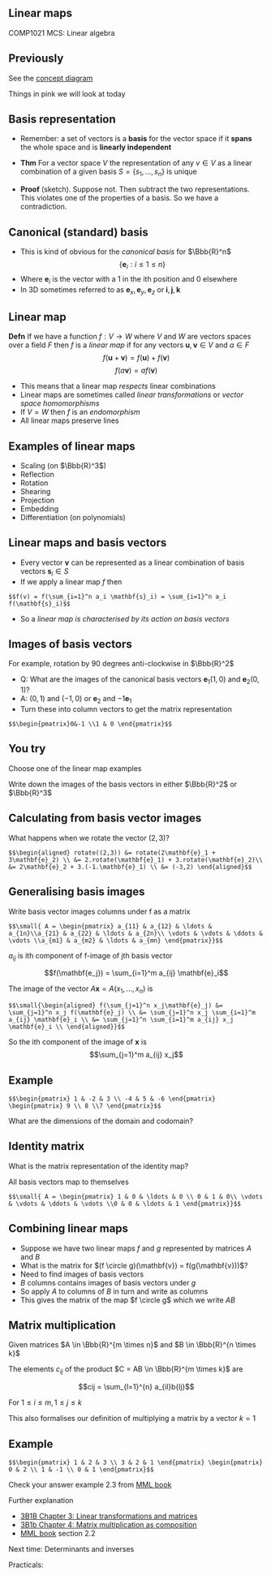 <!-- .slide: data-background="#6A246D" -->

## Linear maps

COMP1021 MCS: Linear algebra


## Previously

See the [concept diagram](https://github.com/stevenaeola/linalg_lectures/blob/44dd15b4543fafc16fcbbd24464df16e6ac17e80/concepts.mmd)

Things in pink we will look at today

<!-- .slide: class="fragmented-lists" -->

## Basis representation

- Remember: a set of vectors is a __basis__ for the vector space if it __spans__ the whole space and is __linearly independent__

- __Thm__ For a vector space $V$ the representation of any $v \in V$ as a linear combination of a given basis $S = \lbrace s_1,\ldots,s_n \rbrace$ is unique
- __Proof__ (sketch). Suppose not. Then subtract the two representations. This violates one of the properties of a basis. So we have a contradiction.


## Canonical (standard) basis

- This is kind of obvious for the _canonical basis_ for $\Bbb{R}^n$ 
$$\lbrace \mathbf{e}_i: i \leq 1 \leq n \rbrace$$
- Where $\mathbf{e}_i$ is the vector with a 1 in the ith position and 0 elsewhere
- In 3D sometimes referred to as $\mathbf{e}_x,\mathbf{e}_y,\mathbf{e}_z$ or $\mathbf{i},\mathbf{j},\mathbf{k}$




<!-- .slide: class="fragmented-lists" -->

## Linear map

__Defn__ If we have a function $f:V \rightarrow W$ where $V$ and $W$ are vectors spaces over a field $F$ then $f$ is a _linear map_ if for any vectors $\mathbf{u}, \mathbf{v} \in V$ and $a \in F$
$$f(\mathbf{u} + \mathbf{v}) = f(\mathbf{u}) + f(\mathbf{v})$$
$$f(a \mathbf{v}) = a f(\mathbf{v}) $$


- This means that a linear map _respects_ linear combinations
- Linear maps are sometimes called _linear transformations_ or _vector space homomorphisms_
- If $V=W$ then $f$ is an _endomorphism_
- All linear maps preserve lines


<!-- .slide: class="fragmented-lists" -->

## Examples of linear maps

- Scaling (on $\Bbb{R}^3$)
- Reflection
- Rotation
- Shearing 
- Projection
- Embedding
- Differentiation (on polynomials)


## Linear maps and basis vectors

- Every vector $\mathbf{v}$ can be represented as a linear combination of basis vectors $\mathbf{s}_i \in S$
- If we apply a linear map $f$ then

`$$f(v) = f(\sum_{i=1}^n a_i \mathbf{s}_i) = \sum_{i=1}^n a_i f(\mathbf{s}_i)$$`

- So a _linear map is characterised by its action on basis vectors_


<!-- .slide: class="fragmented-lists" -->

## Images of basis vectors

For example, rotation by 90 degrees anti-clockwise in $\Bbb{R}^2$
- Q: What are the images of the canonical basis vectors $\mathbf{e}_1 (1,0)$ and $\mathbf{e}_2 (0,1)$?
- A: $(0,1)$ and $(-1,0)$ or $\mathbf{e}_2$ and $-1\mathbf{e}_1$
- Turn these into column vectors to get the  matrix representation

`$$\begin{pmatrix}0&-1 \\1 & 0 \end{pmatrix}$$`


## You try

Choose one of the linear map examples

Write down the images of the basis vectors in either $\Bbb{R}^2$ or $\Bbb{R}^3$


## Calculating from basis vector images

What happens when we rotate the vector $(2,3)$?

`$$\begin{aligned} rotate((2,3)) &= rotate(2\mathbf{e}_1 + 3\mathbf{e}_2) \\
&= 2.rotate(\mathbf{e}_1) + 3.rotate(\mathbf{e}_2)\\
&= 2\mathbf{e}_2 + 3.(-1.\mathbf{e}_1) \\
&= (-3,2)
\end{aligned}$$`


## Generalising basis images

Write basis vector images columns under f as a matrix

`$$\small{ A = \begin{pmatrix} a_{11} & a_{12} & \ldots & a_{1n}\\a_{21} & a_{22} & \ldots & a_{2n}\\
\vdots & \vdots & \ddots & \vdots \\a_{m1} & a_{m2} & \ldots & a_{mn}
\end{pmatrix}}$$`

$a_{ij}$ is ith component of f-image of jth basis vector

$$f(\mathbf{e_j}) = \sum_{i=1}^m a_{ij} \mathbf{e}_i$$


The image of the vector $A\mathbf{x} = A(x_1,\ldots,x_n)$ is

`$$\small{\begin{aligned}
f(\sum_{j=1}^n x_j\mathbf{e}_j) &= \sum_{j=1}^n x_j f(\mathbf{e}_j) \\
&= \sum_{j=1}^n x_j \sum_{i=1}^m a_{ij} \mathbf{e}_i \\
&= \sum_{j=1}^n \sum_{i=1}^m a_{ij} x_j \mathbf{e}_i \\
\end{aligned}}$$`

So the ith component of the image of $\mathbf{x}$ is $$\sum_{j=1}^m a_{ij} x_j$$


## Example

`$$\begin{pmatrix} 1 & -2 & 3 \\ -4 & 5 & -6 \end{pmatrix}
\begin{pmatrix} 9 \\ 8 \\7 \end{pmatrix}$$`

What are the dimensions of the domain and codomain?


## Identity matrix

What is the matrix representation of the identity map?

All basis vectors map to themselves

`$$\small{ A = \begin{pmatrix} 1 & 0 & \ldots & 0 \\ 0 & 1 & 0\\
\vdots & \vdots & \ddots & \vdots \\0 & 0 & \ldots & 1
\end{pmatrix}}$$`



## Combining linear maps

- Suppose we have two linear maps $f$ and $g$ represented by matrices $A$ and $B$
- What is the matrix for $(f \circle g)(\mathbf{v}) = f(g(\mathbf{v}))$?
- Need to find images of basis vectors
- $B$ columns contains images of basis vectors under $g$
- So apply $A$ to columns of $B$ in turn and write as columns
- This gives the matrix of the map $f \circle g$ which we write $AB$


## Matrix multiplication

Given matrices $A \in \Bbb{R}^{m \times n}$ and $B \in \Bbb{R}^{n \times k}$

The elements $c_{ij}$ of the product $C = AB \in \Bbb{R}^{m \times k}$ are

$$cij = \sum_{l=1}^{n} a_{il}b{lj}$$

For $1 \leq i \leq m, 1 \leq j \leq k$

This also formalises our definition of multiplying a matrix by a vector $k=1$


## Example

`$$\begin{pmatrix} 1 & 2 & 3 \\ 3 & 2 & 1 \end{pmatrix}
\begin{pmatrix} 0 & 2 \\ 1 & -1 \\ 0 & 1 \end{pmatrix}$$`

Check your answer example 2.3 from [MML book](https://mml-book.github.io/book/mml-book.pdf)


<!-- .slide: data-background="#a5c8d0" -->
Further explanation
- [3B1B Chapter 3: Linear transformations and matrices](https://www.youtube.com/watch?v=kYB8IZa5AuE&list=PLZHQObOWTQDPD3MizzM2xVFitgF8hE_ab&index=3) 
- [3B1b Chapter 4: Matrix multiplication as composition](https://www.youtube.com/watch?v=XkY2DOUCWMU&list=PLZHQObOWTQDPD3MizzM2xVFitgF8hE_ab&index=4)
- [MML book](https://mml-book.github.io/book/mml-book.pdf) section 2.2

Next time: Determinants and inverses

Practicals: 